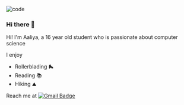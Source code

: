 ![code](https://img.freepik.com/free-vector/hand-drawn-empowered-muslim-woman-illustration_23-2149704209.jpg)

### Hi there 👋

Hi! I'm Aaliya, a 16 year old student who is passionate about computer science 

I enjoy 
- Rollerblading 🛼
- Reading 📚
- Hiking ⛰️

Reach me at [![Gmail Badge](https://cdn.vectorstock.com/i/preview-1x/61/03/original-official-google-gmail-m-logo-icon-vector-47906103.jpg)](aaliyaseta@gmail.com)
